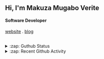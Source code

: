 
## Hi, I'm Makuza Mugabo Verite
<h4>Software Developer</h4>

[website](https://veritem.me) . 
[blog](https://codekin.tech)


<br/>

<details>
  <summary>:zap: Guthub Status</summary>
 <p>
  <p align="center"><img width="100%" src="https://github-readme-stats.vercel.app/api?username=makuzaverite&count_private=true&show_icons=true&include_all_commits=true&show_icons=true&theme=tokyonight" /></p>
  </p>
</details>

<details>
  <summary>:zap: Recent Github Activity</summary>

<!--START_SECTION:activity-->
1. 🎉 Merged PR [#91](https://github.com/PatrickNiyogitare28/customify/pull/91) in [PatrickNiyogitare28/customify](https://github.com/PatrickNiyogitare28/customify)
2. 💪 Opened PR [#91](https://github.com/PatrickNiyogitare28/customify/pull/91) in [PatrickNiyogitare28/customify](https://github.com/PatrickNiyogitare28/customify)
3. 🎉 Merged PR [#89](https://github.com/PatrickNiyogitare28/customify/pull/89) in [PatrickNiyogitare28/customify](https://github.com/PatrickNiyogitare28/customify)
4. 🎉 Merged PR [#86](https://github.com/PatrickNiyogitare28/customify/pull/86) in [PatrickNiyogitare28/customify](https://github.com/PatrickNiyogitare28/customify)
5. 🎉 Merged PR [#87](https://github.com/PatrickNiyogitare28/customify/pull/87) in [PatrickNiyogitare28/customify](https://github.com/PatrickNiyogitare28/customify)
<!--END_SECTION:activity-->
</details>


<!--
<h5 align="center"><em>Find me here on the internet</em></h5>
<p align="center"> 
  <a href="https://github.com/makuzaverite?tab=followers">
    <img src="https://img.shields.io/github/followers/makuzaverite?label=Followers&logo=GitHub&style=for-the-badge" alt="GitHub badge" />
  </a>
   <a href="http://twitter.com/makuza_mugabo_v">
    <img src="https://img.shields.io/twitter/follow/makuza_mugabo_v?label=Twitter&logo=twitter&style=for-the-badge" />
  </a>
 <a href="https://www.linkedin.com/in/makuza-mugabo-verite-99369a184/" target="_blank">
  <img src="https://img.shields.io/badge/LinkedIn-%230077B5.svg?&style=for-the-badge&logo=LinkedIn&logoColor=white" alt="LinkedIn">
</a>
<a href="https://dev.to/mugaboverite" target="_blank">
   <img src="https://img.shields.io/badge/DEV-%230A0A0A.svg?&style=for-the-badge&logo=DEV.to&logoColor=white" alt="DEV.to">
</a>
<a href="https://codepen.io/makuza-mugabo-verite" target="_blank">
   <img src="https://img.shields.io/badge/Codepen-%230A0A0A.svg?&style=for-the-badge&logo=Codepen&logoColor=white" alt="Codepen">
</a>
</p>
-->
